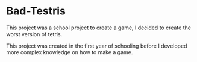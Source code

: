 # Bad-Testris
This project was a school project to create a game, I decided to create the worst version of tetris.

This project was created in the first year of schooling before I developed more complex knowledge on how to make a game.
